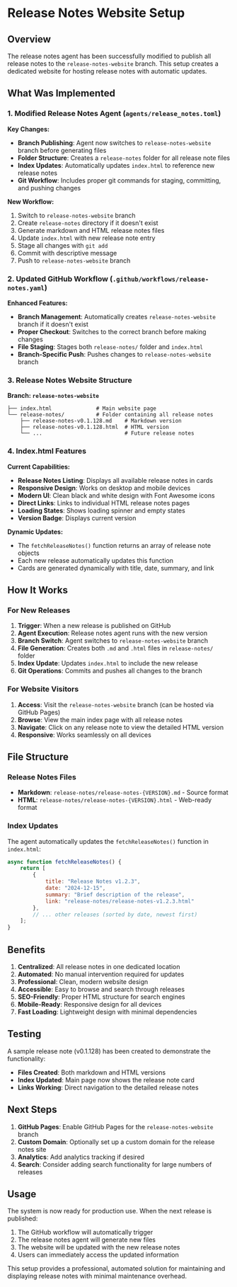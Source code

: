# Release Notes Website Setup

## Overview

The release notes agent has been successfully modified to publish all release notes to the `release-notes-website` branch. This setup creates a dedicated website for hosting release notes with automatic updates.

## What Was Implemented

### 1. Modified Release Notes Agent (`agents/release_notes.toml`)

**Key Changes:**
- **Branch Publishing**: Agent now switches to `release-notes-website` branch before generating files
- **Folder Structure**: Creates a `release-notes` folder for all release note files
- **Index Updates**: Automatically updates `index.html` to reference new release notes
- **Git Workflow**: Includes proper git commands for staging, committing, and pushing changes

**New Workflow:**
1. Switch to `release-notes-website` branch
2. Create `release-notes` directory if it doesn't exist
3. Generate markdown and HTML release notes files
4. Update `index.html` with new release note entry
5. Stage all changes with `git add`
6. Commit with descriptive message
7. Push to `release-notes-website` branch

### 2. Updated GitHub Workflow (`.github/workflows/release-notes.yaml`)

**Enhanced Features:**
- **Branch Management**: Automatically creates `release-notes-website` branch if it doesn't exist
- **Proper Checkout**: Switches to the correct branch before making changes
- **File Staging**: Stages both `release-notes/` folder and `index.html`
- **Branch-Specific Push**: Pushes changes to `release-notes-website` branch

### 3. Release Notes Website Structure

**Branch: `release-notes-website`**
```
├── index.html              # Main website page
└── release-notes/          # Folder containing all release notes
    ├── release-notes-v0.1.128.md    # Markdown version
    ├── release-notes-v0.1.128.html  # HTML version
    └── ...                          # Future release notes
```

### 4. Index.html Features

**Current Capabilities:**
- **Release Notes Listing**: Displays all available release notes in cards
- **Responsive Design**: Works on desktop and mobile devices
- **Modern UI**: Clean black and white design with Font Awesome icons
- **Direct Links**: Links to individual HTML release notes pages
- **Loading States**: Shows loading spinner and empty states
- **Version Badge**: Displays current version

**Dynamic Updates:**
- The `fetchReleaseNotes()` function returns an array of release note objects
- Each new release automatically updates this function
- Cards are generated dynamically with title, date, summary, and link

## How It Works

### For New Releases

1. **Trigger**: When a new release is published on GitHub
2. **Agent Execution**: Release notes agent runs with the new version
3. **Branch Switch**: Agent switches to `release-notes-website` branch
4. **File Generation**: Creates both `.md` and `.html` files in `release-notes/` folder
5. **Index Update**: Updates `index.html` to include the new release
6. **Git Operations**: Commits and pushes all changes to the branch

### For Website Visitors

1. **Access**: Visit the `release-notes-website` branch (can be hosted via GitHub Pages)
2. **Browse**: View the main index page with all release notes
3. **Navigate**: Click on any release note to view the detailed HTML version
4. **Responsive**: Works seamlessly on all devices

## File Structure

### Release Notes Files
- **Markdown**: `release-notes/release-notes-{VERSION}.md` - Source format
- **HTML**: `release-notes/release-notes-{VERSION}.html` - Web-ready format

### Index Updates
The agent automatically updates the `fetchReleaseNotes()` function in `index.html`:

```javascript
async function fetchReleaseNotes() {
    return [
        {
            title: "Release Notes v1.2.3",
            date: "2024-12-15",
            summary: "Brief description of the release",
            link: "release-notes/release-notes-v1.2.3.html"
        },
        // ... other releases (sorted by date, newest first)
    ];
}
```

## Benefits

1. **Centralized**: All release notes in one dedicated location
2. **Automated**: No manual intervention required for updates
3. **Professional**: Clean, modern website design
4. **Accessible**: Easy to browse and search through releases
5. **SEO-Friendly**: Proper HTML structure for search engines
6. **Mobile-Ready**: Responsive design for all devices
7. **Fast Loading**: Lightweight design with minimal dependencies

## Testing

A sample release note (v0.1.128) has been created to demonstrate the functionality:
- **Files Created**: Both markdown and HTML versions
- **Index Updated**: Main page now shows the release note card
- **Links Working**: Direct navigation to the detailed release notes

## Next Steps

1. **GitHub Pages**: Enable GitHub Pages for the `release-notes-website` branch
2. **Custom Domain**: Optionally set up a custom domain for the release notes site
3. **Analytics**: Add analytics tracking if desired
4. **Search**: Consider adding search functionality for large numbers of releases

## Usage

The system is now ready for production use. When the next release is published:

1. The GitHub workflow will automatically trigger
2. The release notes agent will generate new files
3. The website will be updated with the new release notes
4. Users can immediately access the updated information

This setup provides a professional, automated solution for maintaining and displaying release notes with minimal maintenance overhead.